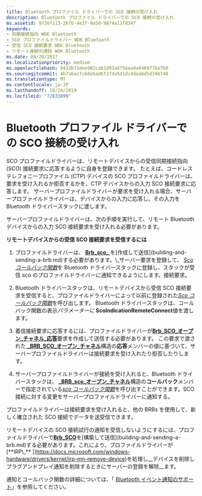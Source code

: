 ```yaml
---
title: Bluetooth プロファイル ドライバーでの SCO 接続の受け入れ
description: Bluetooth プロファイル ドライバーでの SCO 接続の受け入れ
ms.assetid: 9736f113-26fb-4e2f-9a58-9874a11f8347
keywords:
- 同期接続指向 WDK Bluetooth
- SCO プロファイルドライバー WDK Bluetooth
- 受信 SCO 接続要求 WDK Bluetooth
- リモート接続の通知 WDK Bluetooth
ms.date: 04/20/2017
ms.localizationpriority: medium
ms.openlocfilehash: 8433b71dee982cab1d93a8f56ea9e0469776e7b9
ms.sourcegitcommit: 4b7a6ac7c68e6ad6f27da5d1dc4deabd5d34b748
ms.translationtype: MT
ms.contentlocale: ja-JP
ms.lasthandoff: 10/24/2019
ms.locfileid: "72833899"
---
```

# <a name="accepting-sco-connections-in-a-bluetooth-profile-driver"></a>Bluetooth プロファイル ドライバーでの SCO 接続の受け入れ


SCO プロファイルドライバーは、リモートデバイスからの受信同期接続指向 (SCO) 接続要求に応答するように自身を登録できます。 たとえば、コードレステレフォニープロファイル (CTP) デバイスの SCO プロファイルドライバーは、要求を受け入れるか拒否するかを、CTP デバイスからの入力 SCO 接続要求に応答します。 サーバープロファイルドライバーが要求を受け入れる場合、サーバープロファイルドライバーは、デバイスからの入力に応答し、その入力を Bluetooth ドライバースタックに渡します。

サーバープロファイルドライバーは、次の手順を実行して、リモート Bluetooth デバイスからの入力 SCO 接続要求を受け入れる必要があります。

**リモートデバイスからの受信 SCO 接続要求を受信するには**

1.  プロファイルドライバーは、 [**Brb\_sco\_** ](https://docs.microsoft.com/previous-versions/ff536628(v=vs.85))を[作成して送信](building-and-sending-a-brb.md)する必要があります。\_サーバー要求を登録して、 [*Sco コールバック関数*](https://docs.microsoft.com/windows-hardware/drivers/ddi/bthddi/nc-bthddi-pfnsco_indication_callback)を Bluetooth ドライバースタックに登録し、スタックが受信 sco のプロファイルドライバーに通知できるようにします。接続要求。

2.  Bluetooth ドライバースタックは、リモートデバイスから受信 SCO 接続要求を受信すると、プロファイルドライバーによって以前に登録された[*Sco コールバック関数*](https://docs.microsoft.com/windows-hardware/drivers/ddi/bthddi/nc-bthddi-pfnsco_indication_callback)を呼び出します。 Bluetooth ドライバースタックは、コールバック関数の表示*パラメーターに* **ScoIndicationRemoteConnect**値を渡します。

3.  着信接続要求に応答するには、プロファイルドライバーが[**Brb\_SCO\_オープン\_チャネル\_応答**](https://docs.microsoft.com/previous-versions/ff536627(v=vs.85))要求を作成して送信する必要があります。 この要求で渡された[ **\_BRB\_SCO\_オープン\_チャネル**](https://docs.microsoft.com/windows-hardware/drivers/ddi/bthddi/ns-bthddi-_brb_sco_open_channel)構造の**応答**メンバーの値に基づいて、サーバープロファイルドライバーは接続要求を受け入れたり拒否したりします。

4.  サーバープロファイルドライバーが接続を受け入れると、Bluetooth ドライバースタックは、 [ **\_BRB\_sco\_オープン\_チャネル**](https://docs.microsoft.com/windows-hardware/drivers/ddi/bthddi/ns-bthddi-_brb_sco_open_channel)構造の**コールバック**メンバーで指定されている[*sco コールバック関数*](https://docs.microsoft.com/windows-hardware/drivers/ddi/bthddi/nc-bthddi-pfnsco_indication_callback)を呼び出すことができます。SCO 接続に対する変更をサーバープロファイルドライバーに通知する。

プロファイルドライバーは接続要求を受け入れると、他の BRBs を使用して、新しく確立された SCO 接続でデータを送受信できます。

リモートデバイスの SCO 接続試行の通知を受信しないようにするには、プロファイルドライバーで[**Brb\_SCO**](https://docs.microsoft.com/previous-versions/ff536630(v=vs.85))を[構築して送信](building-and-sending-a-brb.md)する必要があります。これにより、プロファイルドライバーが[**IRP\_** ](https://docs.microsoft.com/windows-hardware/drivers/kernel/irp-mn-remove-device)を処理し\_\_デバイスを削除しプラグアンドプレイ通知を削除するときにサーバーの登録を解除\_\_ます。

通知とコールバック関数の詳細については、「 [Bluetooth イベント通知のサポート](supporting-bluetooth-event-notifications.md)」を参照してください。

 

 





